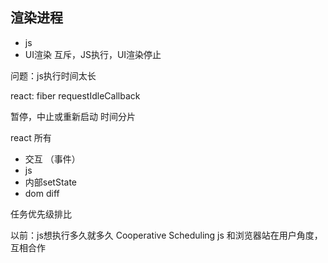## 渲染进程
- js
- UI渲染
互斥，JS执行，UI渲染停止

问题：js执行时间太长

react: fiber requestIdleCallback

暂停，中止或重新启动
时间分片

react 所有 
- 交互 （事件）
- js
- 内部setState
- dom diff

任务优先级排比

以前：js想执行多久就多久
Cooperative Scheduling  js 和浏览器站在用户角度，互相合作